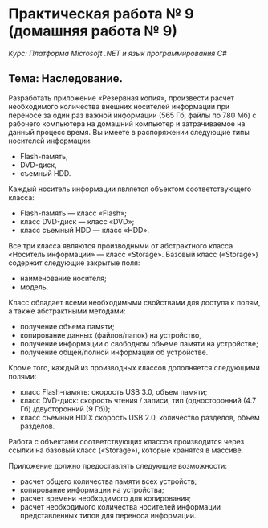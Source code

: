 # Практическая работа № 9 (домашняя работа № 9)
*Курс: Платформа Microsoft .NET и язык программирования C#*
## Тема: Наследование.

Разработать приложение «Резервная копия», произвести расчет необходимого количества внешних носителей информации 
при переносе за один раз важной информации (565 Гб, файлы по 780 Мб) с рабочего компьютера на домашний компьютер 
и затрачиваемое на данный процесс время. Вы имеете в распоряжении следующие типы носителей информации: 
- Flash-память,
- DVD-диск,
- съемный HDD.

Каждый носитель информации является объектом соответствующего класса: 
- Flash-память — класс «Flash»;
- класс DVD-диск — класс «DVD»;
- класс съемный HDD — класс «HDD».

Все три класса являются производными от абстрактного класса «Носитель информации» — класс «Storage».
Базовый класс («Storage») содержит следующие закрытые поля:
- наименование носителя;
- модель.

Класс обладает всеми необходимыми свойствами для доступа к полям, а также абстрактными методами: 
- получение объема памяти;
- копирование данных (файлов/папок) на устройство,
- получение информации о свободном объеме памяти на устройстве;
- получение общей/полной информации об устройстве.

Кроме того, каждый из производных классов дополняется следующими полями:
- класс Flash-память: скорость USB 3.0, объем памяти;
- класс DVD-диск: скорость чтения / записи, тип (односторонний (4.7 Гб) /двусторонний (9 Гб)); 
- класс съемный HDD: скорость USB 2.0, количество разделов, объем разделов.

Работа с объектами соответствующих классов производится через ссылки на базовый класс («Storage»), которые хранятся в массиве. 

Приложение должно предоставлять следующие возможности:
- расчет общего количества памяти всех устройств;
- копирование информации на устройства;
- расчет времени необходимого для копирования;
- расчет необходимого количества носителей информации представленных типов для переноса информации.

